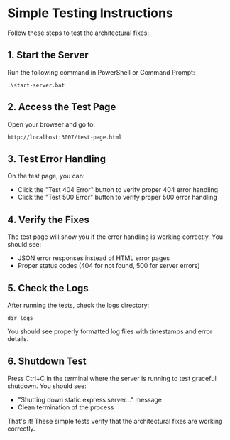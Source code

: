# Simple Testing Instructions

Follow these steps to test the architectural fixes:

## 1. Start the Server

Run the following command in PowerShell or Command Prompt:

```
.\start-server.bat
```

## 2. Access the Test Page

Open your browser and go to:

```
http://localhost:3007/test-page.html
```

## 3. Test Error Handling

On the test page, you can:

- Click the "Test 404 Error" button to verify proper 404 error handling
- Click the "Test 500 Error" button to verify proper 500 error handling

## 4. Verify the Fixes

The test page will show you if the error handling is working correctly. You should see:

- JSON error responses instead of HTML error pages
- Proper status codes (404 for not found, 500 for server errors)

## 5. Check the Logs

After running the tests, check the logs directory:

```
dir logs
```

You should see properly formatted log files with timestamps and error details.

## 6. Shutdown Test

Press Ctrl+C in the terminal where the server is running to test graceful shutdown. You should see:

- "Shutting down static express server..." message
- Clean termination of the process

That's it! These simple tests verify that the architectural fixes are working correctly.